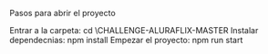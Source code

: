 Pasos para abrir el proyecto

Entrar a la carpeta: cd \CHALLENGE-ALURAFLIX-MASTER
Instalar dependecnias: npm install
Empezar el proyecto: npm run start